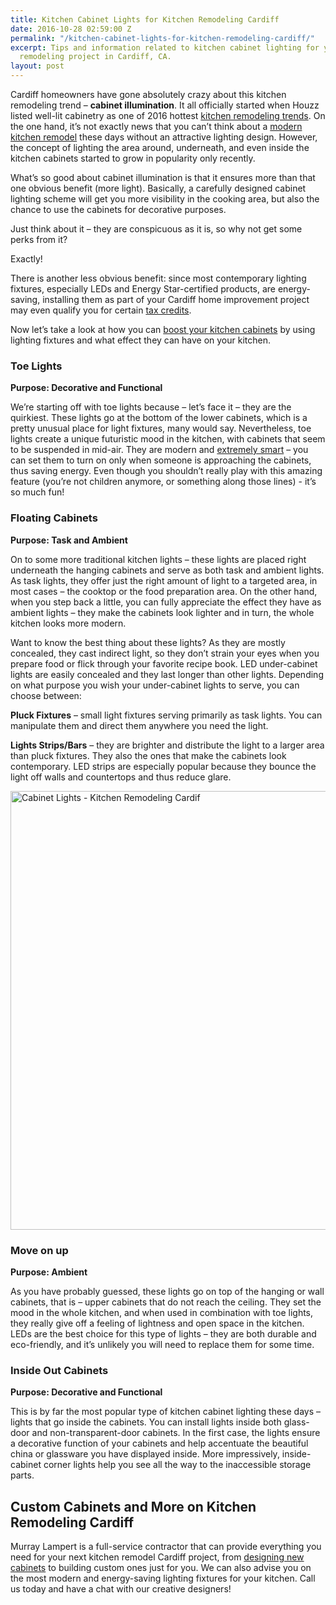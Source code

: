 ```yaml
---
title: Kitchen Cabinet Lights for Kitchen Remodeling Cardiff
date: 2016-10-28 02:59:00 Z
permalink: "/kitchen-cabinet-lights-for-kitchen-remodeling-cardiff/"
excerpt: Tips and information related to kitchen cabinet lighting for your next kitchen
  remodeling project in Cardiff, CA.
layout: post
---
```


Cardiff homeowners have gone absolutely crazy about this kitchen remodeling trend – <strong>cabinet illumination</strong>. It all officially started when Houzz listed well-lit cabinetry as one of 2016 hottest <a href="http://www.houzz.com/ideabooks/57156953/list/kitchen-confidential-9-trends-to-watch-for-in-2016">kitchen remodeling trends</a>. On the one hand, it’s not exactly news that you can’t think about a <a href="http://murraylampert.com/remodel-your-kitchen-with-these-6-must-have-features-2/">modern kitchen remodel</a> these days without an attractive lighting design. However, the concept of lighting the area around, underneath, and even inside the kitchen cabinets started to grow in popularity only recently.

What’s so good about cabinet illumination is that it ensures more than that one obvious benefit (more light). Basically, a carefully designed cabinet lighting scheme will get you more visibility in the cooking area, but also the chance to use the cabinets for decorative purposes.

Just think about it – they are conspicuous as it is, so why not get some perks from it?

Exactly!

There is another less obvious benefit: since most contemporary lighting fixtures, especially LEDs and Energy Star-certified products, are energy-saving, installing them as part of your Cardiff home improvement project may even qualify you for certain <a href="http://murraylampert.com/what-home-improvements-are-tax-deductible">tax credits</a>.

Now let’s take a look at how you can <a href="http://murraylampert.com/2016-kitchen-cabinet-trends">boost your kitchen cabinets</a> by using lighting fixtures and what effect they can have on your kitchen.
<h3>Toe Lights</h3>
<strong>Purpose: Decorative and Functional</strong>

We’re starting off with toe lights because – let’s face it – they are the quirkiest. These lights go at the bottom of the lower cabinets, which is a pretty unusual place for light fixtures, many would say. Nevertheless, toe lights create a unique futuristic mood in the kitchen, with cabinets that seem to be suspended in mid-air. They are modern and <a href="http://murraylampert.com/2016-eco-friendly-kitchen-remodeling-ideas/">extremely smart</a> – you can set them to turn on only when someone is approaching the cabinets, thus saving energy. Even though you shouldn’t really play with this amazing feature (you’re not children anymore, or something along those lines) - it’s so much fun!
<h3>Floating Cabinets</h3>
<strong>Purpose: Task and Ambient</strong>

On to some more traditional kitchen lights – these lights are placed right underneath the hanging cabinets and serve as both task and ambient lights. As task lights, they offer just the right amount of light to a targeted area, in most cases – the cooktop or the food preparation area. On the other hand, when you step back a little, you can fully appreciate the effect they have as ambient lights – they make the cabinets look lighter and in turn, the whole kitchen looks more modern.

Want to know the best thing about these lights? As they are mostly concealed, they cast indirect light, so they don’t strain your eyes when you prepare food or flick through your favorite recipe book. LED under-cabinet lights are easily concealed and they last longer than other lights. Depending on what purpose you wish your under-cabinet lights to serve, you can choose between:

<strong>Pluck Fixtures</strong> – small light fixtures serving primarily as task lights. You can manipulate them and direct them anywhere you need the light.

<strong>Lights Strips/Bars</strong> – they are brighter and distribute the light to a larger area than pluck fixtures. They also the ones that make the cabinets look contemporary. LED strips are especially popular because they bounce the light off walls and countertops and thus reduce glare.

<img class="aligncenter size-large wp-image-3184" src="http://murraylampert.com/wp-content/uploads/Cabinet-Lights-Kitchen-Remodeling-Cardiff-1024x765.jpg" alt="Cabinet Lights - Kitchen Remodeling Cardif" width="940" height="702" />
<h3>Move on up</h3>
<strong>Purpose: Ambient</strong>

As you have probably guessed, these lights go on top of the hanging or wall cabinets, that is – upper cabinets that do not reach the ceiling. They set the mood in the whole kitchen, and when used in combination with toe lights, they really give off a feeling of lightness and open space in the kitchen. LEDs are the best choice for this type of lights – they are both durable and eco-friendly, and it’s unlikely you will need to replace them for some time.
<h3>Inside Out Cabinets</h3>
<strong>Purpose: Decorative and Functional</strong>

This is by far the most popular type of kitchen cabinet lighting these days – lights that go inside the cabinets. You can install lights inside both glass-door and non-transparent-door cabinets. In the first case, the lights ensure a decorative function of your cabinets and help accentuate the beautiful china or glassware you have displayed inside. More impressively, inside-cabinet corner lights help you see all the way to the inaccessible storage parts.
<h2>Custom Cabinets and More on Kitchen Remodeling Cardiff</h2>
Murray Lampert is a full-service contractor that can provide everything you need for your next kitchen remodel Cardiff project, from <a href="http://murraylampert.com/san-diego-custom-cabinet-construction-services/">designing new cabinets</a> to building custom ones just for you. We can also advise you on the most modern and energy-saving lighting fixtures for your kitchen. Call us today and have a chat with our creative designers!

&nbsp;
